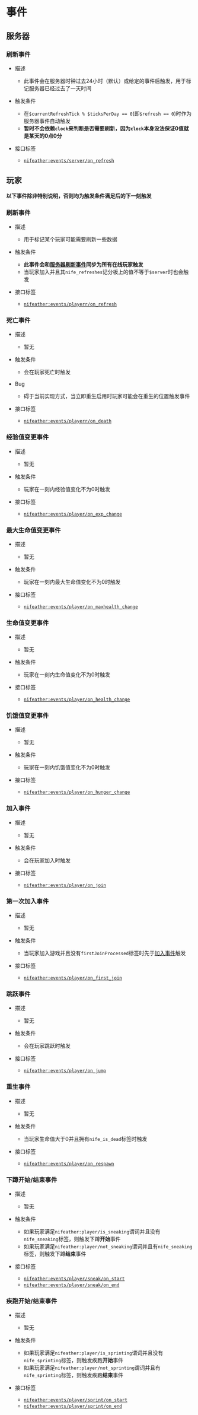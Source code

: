 # 事件

## 服务器
### 刷新事件

* 描述
    * 此事件会在服务器时钟过去24小时（默认）或给定的事件后触发，用于标记服务器已经过去了一天时间

* 触发条件
    * 在`$currentRefreshTick % $ticksPerDay == 0`(即`$refresh == 0`)时作为服务器事件自动触发
    * **暂时不会依赖`clock`来判断是否需要刷新，因为`clock`本身没法保证0值就是某天的0点0分**

* 接口标签
    * [`nifeather:events/server/on_refresh`](./data/nifeather/tags/functions/events/server/on_refresh.json)

## 玩家

**以下事件除非特别说明，否则均为触发条件满足后的下一刻触发**

### 刷新事件
* 描述
    * 用于标记某个玩家可能需要刷新一些数据

* 触发条件
    * **此事件会和[服务器刷新事件](#刷新事件)同步为所有在线玩家触发**
    * 当玩家加入并且其`nife_refreshes`记分板上的值不等于`$server`时也会触发

* 接口标签
    * [`nifeather:events/playerr/on_refresh`](./data/nifeather/tags/functions/events/player/on_refresh.json)

### 死亡事件
* 描述
    * 暂无

* 触发条件
    * 会在玩家死亡时触发

* Bug
    * 碍于当前实现方式，当立即重生启用时玩家可能会在重生的位置触发事件

* 接口标签
    * [`nifeather:events/playerr/on_death`](./data/nifeather/tags/functions/events/player/on_death.json)

### 经验值变更事件
* 描述
    * 暂无

* 触发条件
    * 玩家在一刻内经验值变化不为0时触发

* 接口标签
    * [`nifeather:events/player/on_exp_change`](./data/nifeather/tags/functions/events/player/on_exp_change.json)

### 最大生命值变更事件
* 描述
    * 暂无

* 触发条件
    * 玩家在一刻内最大生命值变化不为0时触发

* 接口标签
    * [`nifeather:events/player/on_maxhealth_change`](./data/nifeather/tags/functions/events/player/on_maxhealth_change.json)

### 生命值变更事件
* 描述
    * 暂无

* 触发条件
    * 玩家在一刻内生命值变化不为0时触发

* 接口标签
    * [`nifeather:events/player/on_health_change`](./data/nifeather/tags/functions/events/player/on_health_change.json)

### 饥饿值变更事件
* 描述
    * 暂无

* 触发条件
    * 玩家在一刻内饥饿值变化不为0时触发

* 接口标签
    * [`nifeather:events/player/on_hunger_change`](./data/nifeather/tags/functions/events/player/on_hunger_change.json)

### 加入事件
* 描述
    * 暂无

* 触发条件
    * 会在玩家加入时触发

* 接口标签
    * [`nifeather:events/player/on_join`](./data/nifeather/tags/functions/events/player/on_join.json)

### 第一次加入事件
* 描述
    * 暂无

* 触发条件
    * 当玩家加入游戏并且没有`firstJoinProcessed`标签时先于[加入事件](#加入事件)触发

* 接口标签
    * [`nifeather:events/player/on_first_join`](./data/nifeather/tags/functions/events/player/on_first_join.json)

### 跳跃事件
* 描述
    * 暂无

* 触发条件
    * 会在玩家跳跃时触发

* 接口标签
    * [`nifeather:events/player/on_jump`](./data/nifeather/tags/functions/events/player/on_jump.json)

### 重生事件
* 描述
    * 暂无

* 触发条件
    * 当玩家生命值大于0并且拥有`nife_is_dead`标签时触发

* 接口标签
    * [`nifeather:events/player/on_respawn`](./data/nifeather/tags/functions/events/player/on_respawn.json)

### 下蹲开始/结束事件
* 描述
    * 暂无

* 触发条件
    * 如果玩家满足`nifeather:player/is_sneaking`谓词并且没有`nife_sneaking`标签，则触发下蹲**开始**事件
    * 如果玩家满足`nifeather:player/not_sneaking`谓词并且有`nife_sneaking`标签，则触发下蹲**结束**事件

* 接口标签
    * [`nifeather:events/player/sneak/on_start`](./data/nifeather/tags/functions/events/player/sneak/on_start.json)
    * [`nifeather:events/player/sneak/on_end`](./data/nifeather/tags/functions/events/player/sneak/on_end.json)

### 疾跑开始/结束事件
* 描述
    * 暂无

* 触发条件
    * 如果玩家满足`nifeather:player/is_sprinting`谓词并且没有`nife_sprinting`标签，则触发疾跑**开始**事件
    * 如果玩家满足`nifeather:player/not_sprinting`谓词并且有`nife_sprinting`标签，则触发疾跑**结束**事件

* 接口标签
    * [`nifeather:events/player/sprint/on_start`](./data/nifeather/tags/functions/events/player/sprint/on_start.json)
    * [`nifeather:events/player/sprint/on_end`](./data/nifeather/tags/functions/events/player/sprint/on_end.json)
